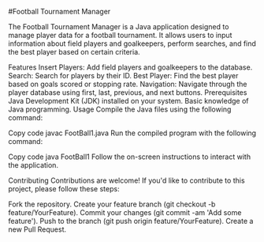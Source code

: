 #Football Tournament Manager

The Football Tournament Manager is a Java application designed to manage player data for a football tournament. It allows users to input information about field players and goalkeepers, perform searches, and find the best player based on certain criteria.

Features
Insert Players: Add field players and goalkeepers to the database.
Search: Search for players by their ID.
Best Player: Find the best player based on goals scored or stopping rate.
Navigation: Navigate through the player database using first, last, previous, and next buttons.
Prerequisites
Java Development Kit (JDK) installed on your system.
Basic knowledge of Java programming.
Usage
Compile the Java files using the following command:

Copy code
javac FootBall1.java
Run the compiled program with the following command:

Copy code
java FootBall1
Follow the on-screen instructions to interact with the application.

Contributing
Contributions are welcome! If you'd like to contribute to this project, please follow these steps:

Fork the repository.
Create your feature branch (git checkout -b feature/YourFeature).
Commit your changes (git commit -am 'Add some feature').
Push to the branch (git push origin feature/YourFeature).
Create a new Pull Request.
